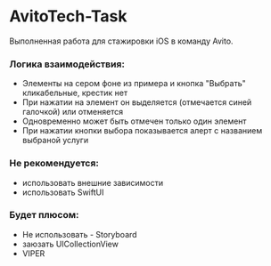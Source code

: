 # AvitoTech-Task

Выполненная работа для стажировки iOS в команду Avito.

### Логика взаимодействия:
- Элементы на сером фоне из примера и кнопка "Выбрать" кликабельные, крестик нет
- При нажатии на элемент он выделяется (отмечается синей галочкой) или отменяется
- Одновременно может быть отмечен только один элемент
- При нажатии кнопки выбора показывается алерт с названием выбраной услуги

### Не рекомендуется:
- использовать внешние зависимости
- использовать SwiftUI

### Будет плюсом:
- Не использовать - Storyboard
- заюзать UICollectionView
- VIPER
